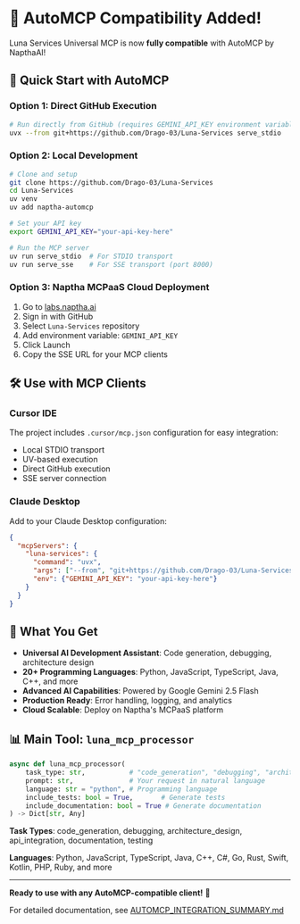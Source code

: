 # 🤖 AutoMCP Compatibility Added!

Luna Services Universal MCP is now **fully compatible** with AutoMCP by NapthaAI!

## 🚀 Quick Start with AutoMCP

### Option 1: Direct GitHub Execution
```bash
# Run directly from GitHub (requires GEMINI_API_KEY environment variable)
uvx --from git+https://github.com/Drago-03/Luna-Services serve_stdio
```

### Option 2: Local Development
```bash
# Clone and setup
git clone https://github.com/Drago-03/Luna-Services
cd Luna-Services
uv venv
uv add naptha-automcp

# Set your API key
export GEMINI_API_KEY="your-api-key-here"

# Run the MCP server
uv run serve_stdio  # For STDIO transport
uv run serve_sse    # For SSE transport (port 8000)
```

### Option 3: Naptha MCPaaS Cloud Deployment
1. Go to [labs.naptha.ai](https://labs.naptha.ai/)
2. Sign in with GitHub
3. Select `Luna-Services` repository
4. Add environment variable: `GEMINI_API_KEY`
5. Click Launch
6. Copy the SSE URL for your MCP clients

## 🛠️ Use with MCP Clients

### Cursor IDE
The project includes `.cursor/mcp.json` configuration for easy integration:
- Local STDIO transport
- UV-based execution  
- Direct GitHub execution
- SSE server connection

### Claude Desktop
Add to your Claude Desktop configuration:
```json
{
  "mcpServers": {
    "luna-services": {
      "command": "uvx",
      "args": ["--from", "git+https://github.com/Drago-03/Luna-Services", "serve_stdio"],
      "env": {"GEMINI_API_KEY": "your-api-key-here"}
    }
  }
}
```

## 🎯 What You Get

- **Universal AI Development Assistant**: Code generation, debugging, architecture design
- **20+ Programming Languages**: Python, JavaScript, TypeScript, Java, C++, and more
- **Advanced AI Capabilities**: Powered by Google Gemini 2.5 Flash
- **Production Ready**: Error handling, logging, and analytics
- **Cloud Scalable**: Deploy on Naptha's MCPaaS platform

## 📊 Main Tool: `luna_mcp_processor`

```python
async def luna_mcp_processor(
    task_type: str,           # "code_generation", "debugging", "architecture_design", etc.
    prompt: str,              # Your request in natural language
    language: str = "python", # Programming language
    include_tests: bool = True,       # Generate tests
    include_documentation: bool = True # Generate documentation
) -> Dict[str, Any]
```

**Task Types**: code_generation, debugging, architecture_design, api_integration, documentation, testing

**Languages**: Python, JavaScript, TypeScript, Java, C++, C#, Go, Rust, Swift, Kotlin, PHP, Ruby, and more

---

**Ready to use with any AutoMCP-compatible client!** 🎉

For detailed documentation, see [AUTOMCP_INTEGRATION_SUMMARY.md](./AUTOMCP_INTEGRATION_SUMMARY.md)
